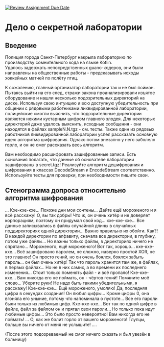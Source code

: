 [![Review Assignment Due Date](https://classroom.github.com/assets/deadline-readme-button-24ddc0f5d75046c5622901739e7c5dd533143b0c8e959d652212380cedb1ea36.svg)](https://classroom.github.com/a/XJCTqkQH)
# Дело о секретной лаборатории

## Введение

Полиция города Санкт-Петербург накрыла лабораторию по производству сомнительного кода на языке Kotlin.  
Удалось задержать непосредственных guano-кодеров, они были направлены на общественные работы - предсказывать исходы хоккейных матчей по полёту птиц. 

К сожалению, главный организатор лаборатории так и не был пойман.
Пытаясь выйти на его след, стражи закона проанализировали изъятое оборудование и нашли несколько подозрительных директорий на диске.
Используя свою интуицию и всю доступную убедительность при общении с рядовыми работниками ликвидированной лаборатории, 
полицейские смогли выяснить, что подозрительные директории являются некими кустарным шифром главного злодея.
Для некоторых директорий даже удалось выяснить, исходные сообщения - они находятся в файлах sampleN.N.tgz - см. тесты.
Также один из рядовых работников ликвидированной лаборатории успел рассказать основную идею алгоритма шифрования.
Однако потом внезапно у него заболело горло, и он не смог рассказать весь алгоритм.

Вам необходимо расшифровать зашифрованные записи. Есть основания полагать, что данные об основателе лаборатории зашифрованы в secret.tgz!
Реализуйте алгоритм дешифрования и шифрования в классах DecodeStream и EncodeStream соответственно.
Используйте тесты для проверки, при необходимости пишите свои. 

## Стенограмма допроса относительно алгоритма шифрования

... Кхе-кхе-кхе... Похоже дни мои сочтены... Дайте ещё мороженого и я всё расскажу! О, вы так добры!
Что ж, он очень хитёр и не доверяет корпорациям, поэтому он придумал свой код... кхе-кхе-кхе...
Все данные записывались в файлы случайной длины в случайных поддиректориях одной директории...
Важно правильно их обойти. Как?! В каждой директории по алфавиту, сначала все директории, в глубину, потом уже файлы...
Но важны только файлы, в директориях ничего не спрятано... Мороженого, ещё мороженого! Вот так, хорошо... кхе-кхе-кхе...
Всё зашифровано паролем, не сложно, наверно простой XOR, не это главное!
Он просто гений, но он очень боялся, боялся забыть пароль... он был очень хитёр!
Так что пароль хранится там же, в файлах, в первых файлах... Но не в них самих, а во времени их последнего изменения...
Стоит только поменять файл - и всё пропало! Кхе-кхе-кхе...
Вам никогда его не поймать, он - чёртов гений! Помяните моё слово...
Уберите руки! Не надо быть такими убедительными, я расскажу! Кхе-кхе-кхе... Ещё мороженого, умоляю!
Да, последняя цифра в секундах создания! Он любил цифры... Кроме цифры 0, она вгоняла его уныние, потому что напоминала о пустоте... 
Все его пароли были только из любимых цифр. Кхе-кхе-кхе... Вот так по одной цифре в файле, файл за файлом он и прятал свои пароли...
Но только пока идут любимые цифры... Это было просто невероятно! Вам никогда его не поймать! ... О, как же болит горло от вашего мороженого!
Глупцы, больше вы ничего от меня не услышите! ....

(После этого подозреваемый не смог ничего сказать и был увезён в больницу)







